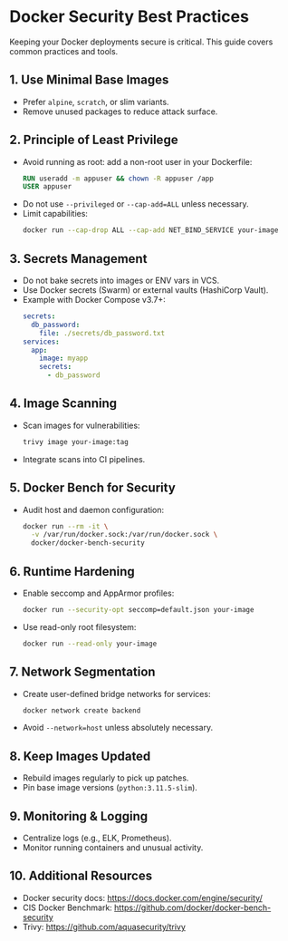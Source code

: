 # Docker Security Best Practices

Keeping your Docker deployments secure is critical. This guide covers common practices and tools.

## 1. Use Minimal Base Images
- Prefer `alpine`, `scratch`, or slim variants.
- Remove unused packages to reduce attack surface.

## 2. Principle of Least Privilege
- Avoid running as root: add a non-root user in your Dockerfile:
  ```dockerfile
  RUN useradd -m appuser && chown -R appuser /app
  USER appuser
  ```
- Do not use `--privileged` or `--cap-add=ALL` unless necessary.
- Limit capabilities:
  ```bash
  docker run --cap-drop ALL --cap-add NET_BIND_SERVICE your-image
  ```

## 3. Secrets Management
- Do not bake secrets into images or ENV vars in VCS.
- Use Docker secrets (Swarm) or external vaults (HashiCorp Vault).
- Example with Docker Compose v3.7+:
  ```yaml
  secrets:
    db_password:
      file: ./secrets/db_password.txt
  services:
    app:
      image: myapp
      secrets:
        - db_password
  ```

## 4. Image Scanning
- Scan images for vulnerabilities:
  ```bash
  trivy image your-image:tag
  ```
- Integrate scans into CI pipelines.

## 5. Docker Bench for Security
- Audit host and daemon configuration:
  ```bash
  docker run --rm -it \
    -v /var/run/docker.sock:/var/run/docker.sock \
    docker/docker-bench-security
  ```

## 6. Runtime Hardening
- Enable seccomp and AppArmor profiles:
  ```bash
  docker run --security-opt seccomp=default.json your-image
  ```
- Use read-only root filesystem:
  ```bash
  docker run --read-only your-image
  ```

## 7. Network Segmentation
- Create user-defined bridge networks for services:
  ```bash
  docker network create backend
  ```
- Avoid `--network=host` unless absolutely necessary.

## 8. Keep Images Updated
- Rebuild images regularly to pick up patches.
- Pin base image versions (`python:3.11.5-slim`).

## 9. Monitoring & Logging
- Centralize logs (e.g., ELK, Prometheus).
- Monitor running containers and unusual activity.

## 10. Additional Resources
- Docker security docs: https://docs.docker.com/engine/security/
- CIS Docker Benchmark: https://github.com/docker/docker-bench-security
- Trivy: https://github.com/aquasecurity/trivy
